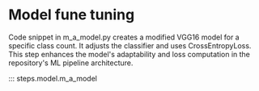 # Model fune tuning
Code snippet in m_a_model.py creates a modified VGG16 model for a specific class count. It adjusts the classifier and uses CrossEntropyLoss. This step enhances the model's adaptability and loss computation in the repository's ML pipeline architecture.

::: steps.model.m_a_model
